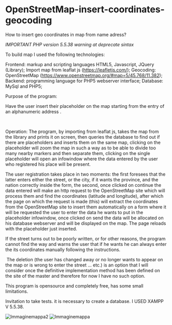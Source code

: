 # OpenStreetMap-insert-coordinates-geocoding

How to insert geo coordinates in map from name adress?

 *IMPORTANT PHP version 5.5.38 warning at deprecate sintax*
 
To build map I used the following technologies:

Frontend: markup and scripting languages HTML5, Javascript, JQuery (Library);
Import map from leaflat js (https://leafletjs.com/);
Geocoding: OpenStreetMap (https://www.openstreetmap.org/#map=5/45.768/11.382);
Backend: programming language for PHP5 webserver interface;
Database: MySql and PHP5;
 

Purpose of the program:

Have the user insert their placeholder on the map starting from the entry of an alphanumeric address .

 

Operation: The program, by importing from leaflat js, takes the map from the library and prints it on screen, then queries the database to find out if there are placeholders and inserts them on the same map, clicking on the placeholder will zoom the map in such a way as to be able to divide too many nearby markers and then separate them, clicking on the single placeholder will open an infowindow where the data entered by the user who registered his place will be present.

The user registration takes place in two moments: the first foresees that the latter enters either the street, or the city, if it wants the province, and the nation correctly inside the form, the second, once clicked on continue the data entered will make an http request to the OpenStreetMap site which will process them and find the coordinates (latitude and longitude), after which the page on which the request is made (this) will extract the coordinates from the OpenStreetMap site to insert them automatically on a form where it will be requested the user to enter the data he wants to put in the placeholder infowindow, once clicked on send the data will be allocated on his database webserver and will be displayed on the map. The page reloads with the placeholder just inserted.

If the street turns out to be poorly written, or for other reasons, the program cannot find the way and warns the user that if he wants he can always enter the its coordinates manually following the instructions.

 The deletion (the user has changed away or no longer wants to appear on the map or is wrong to enter the street ... etc.) is an option that I will consider once the definitive implementation method has been defined on the site of the master and therefore for now I have no such option.

This program is opensource and completely free, has some small limitations.



Invitation to take tests.
it is necessary to create a database.
I USED XAMPP V 5.5.38.

![Immaginemappa2](https://user-images.githubusercontent.com/47212147/62973197-e9589c80-be15-11e9-89c1-67ab27499d60.png)
![Immaginemappa](https://user-images.githubusercontent.com/47212147/62973203-ecec2380-be15-11e9-9d02-feb070c280f4.jpg)
